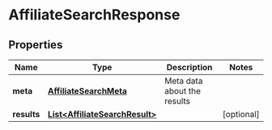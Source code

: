 
# AffiliateSearchResponse

## Properties
Name | Type | Description | Notes
------------ | ------------- | ------------- | -------------
**meta** | [**AffiliateSearchMeta**](AffiliateSearchMeta.md) | Meta data about the results | 
**results** | [**List&lt;AffiliateSearchResult&gt;**](AffiliateSearchResult.md) |  |  [optional]



